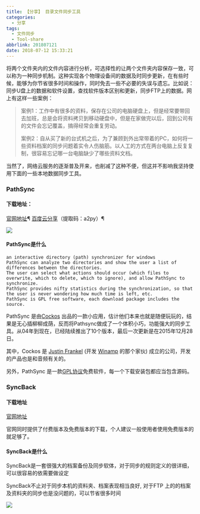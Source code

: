 ```yaml
---
title: 【分享】 目录文件同步工具
categories:
  - 分享
tags:
  - 文件同步
  - Tool-share
abbrlink: 201807121
date: 2018-07-12 15:33:21
---
```


将两个文件夹内的文件内容进行分析，可选择性的让两个文件夹内容保存一致，可以称为一种同步机制。这种实现各个物理设备间的数据及时同步更新，在有些时候，能够为你节省很多时间和操作，同时免去一些不必要的失误与遗忘。比如说：同步U盘上的数据和软件设置，查找软件版本区别和更新，同步FTP上的数据。网上有这样一些案例：

> 案例1：工作中有很多的资料，保存在公司的电脑硬盘上，但是经常要带回去加班，总是会将资料拷贝到移动硬盘中，但是在家做完以后，回到公司有的文件会忘记覆盖，搞得经常会重复劳动。
> 
> 案例2：自从买了新的台式机之后，为了兼顾到外出常带着的PC，如何将一些资料档案的同步问题着实令人伤脑筋。以人工的方式在两台电脑上反复复制，很容易忘记哪一台电脑缺少了哪些资料文档。
 
当然了，网络云服务的逐渐普及开来，也削减了这种不便，但这并不影响我坚持使用下面的一些本地数据同步工具。


### PathSync

#### 下载地址：

[官网地址](https://www.cockos.com/pathsync/)&para;
[百度云分享](https://pan.baidu.com/s/1Jc4uo6-zYA1WwJUIOLem6g)（提取码：a2py）&para;

![](http://p7n85i5tr.bkt.clouddn.com/zhouie/img/path_sync/1.png)

#### PathSync是什么

```
an interactive directory (path) synchronizer for windows
PathSync can analyze two directories and show the user a list of differences between the directories. 
The user can select what actions should occur (which files to overwrite, which to delete, which to ignore), and allow PathSync to synchronize. 
PathSync provides nifty statistics during the synchronization, so that the user is never wondering how much time is left, etc. 
PathSync is GPL free software, each download package includes the source. 
```

PathSync 是由[Cockos](http://www.cockos.com/products.php) 出品的一款小应用，估计他们本来也就是随便玩玩的，结果是无心插柳柳成荫，反而将Pathsync做成了一个体积小巧，功能强大的同步工具。从04年到现在，已经陆续推出了10个版本，最后一次更新是在2015年12月28日。

其中，Cockos 是 [Justin Frankel](http://zhouie.cn/posts/201803161) (开发 [Winamp](http://www.winamp.com/) 的那个家伙) 成立的公司，开发的产品也是和音频有关的。

另外，PathSync 是一款[GPL协议](https://baike.baidu.com/item/GPL/2357903?fr=aladdin)免费软件，每一个下载安装包都应当包含源码。


### SyncBack

#### 下载地址

[官网地址](https://www.2brightsparks.com/)

官网同时提供了付费版本及免费版本的下载，个人建议一般使用者使用免费版本的就足够了。

#### SyncBack是什么

SyncBack是一套很强大的档案备份及同步软体，对于同步的规则定义的很详细，可以很容易的依需要做设定

SyncBack不止对于同步本机的资料夹、档案表现相当良好, 对于FTP 上的的档案及资料夹的同步也是没问题的，可以节省很多时间

![](http://p7n85i5tr.bkt.clouddn.com/zhouie/img/path_sync/2.png)
